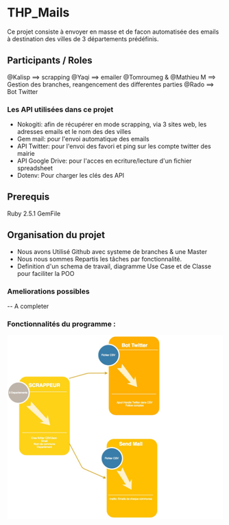 # THP_Mails
 
 Ce projet consiste à envoyer en masse et de facon automatisée des emails à destination des villes de 3 départements prédéfinis.

## Participants / Roles
  
  @Kalisp ==> scrapping
  @Yaqi ==> emailer
  @Tomroumeg & @Mathieu M ==> Gestion des branches, reangencement des differentes parties
  @Rado ==> Bot Twitter

### Les API utilisées dans ce projet

* Nokogiti: afin de récupérer en mode scrapping, via 3 sites web, les adresses emails et le nom des des villes
* Gem mail: pour l'envoi automatique des emails
* API Twitter: pour l'envoi des favori et ping sur les compte twitter des mairie
* API Google Drive: pour l'acces en ecriture/lecture d'un fichier spreadsheet
* Dotenv: Pour charger les clés des API

## Prerequis

  Ruby 2.5.1
  GemFile
  
## Organisation du projet
  
* Nous avons Utilisé Github avec systeme de branches & une Master
* Nous nous sommes Repartis les tâches par fonctionnalité.
* Definition d'un schema de travail, diagramme Use Case et de Classe pour faciliter la POO
  
### Ameliorations possibles
 -- A completer

### Fonctionnalités du programme :
![alt text](https://github.com/ratsimisampy/TheHackingProject/blob/master/Semaine3/jeudi/SendMailProject/SendMailSoft.jpg)
